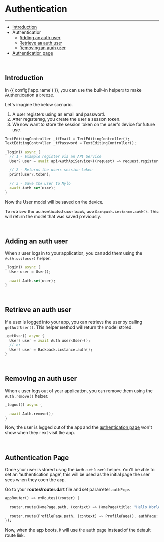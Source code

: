 # Authentication

---

<a name="section-1"></a>
- [Introduction](#introduction "Introduction to authentication in {{ config('app.name') }}")
- Authentication
  - [Adding an auth user](#adding-an-auth-user "Adding an auth user")
  - [Retrieve an auth user](#retrieve-an-auth-user "Retrieve an auth user")
  - [Removing an auth user](#removing-an-auth-user "Removing an auth user")
- [Authentication page](#authentication-page "Authentication page")

<a name="introduction"></a>
<br>

## Introduction

In {{ config('app.name') }}, you can use the built-in helpers to make Authentication a breeze.

Let's imagine the below scenario.

1. A user registers using an email and password.
2. After registering, you create the user a session token.
3. We now want to store the session token on the user's device for future use.

``` dart
TextEditingController _tfEmail = TextEditingController();
TextEditingController _tfPassword = TextEditingController();

_login() async {
  // 1 - Example register via an API Service
  User? user = await api<AuthApiService>((request) => request.register(email: _tfEmail.text, password: _tfPassword.text));

  // 2 - Returns the users session token
  print(user?.token);

  // 3 - Save the user to Nylo
  await Auth.set(user);
}
```

Now the User model will be saved on the device.

To retrieve the authenticated user back, use `Backpack.instance.auth()`. This will return the model that was saved previously.

<a name="adding-an-auth-user"></a>
<br>

## Adding an auth user

When a user logs in to your application, you can add them using the `Auth.set(user)` helper.

``` dart
_login() async {
  User user = User();

  await Auth.set(user);
} 
```

<a name="retrieve-an-auth-user"></a>
<br>

## Retrieve an auth user

If a user is logged into your app, you can retrieve the user by calling `getAuthUser()`. This helper method will return the model stored.

``` dart
_getUser() async {
  User? user = await Auth.user<User>();
  // or
  User? user = Backpack.instance.auth();
}
```

<a name="removing-an-auth-user"></a>
<br>

## Removing an auth user

When a user logs out of your application, you can remove them using the `Auth.remove()` helper.

``` dart
_logout() async {

  await Auth.remove();
}
```

Now, the user is logged out of the app and the [authentication page](#authentication-page) won't show when they next visit the app.

<a name="authentication-page"></a>
<br>

## Authentication Page

Once your user is stored using the `Auth.set(user)` helper. You'll be able to set an 'authentication page', this will be used as the initial page the user sees when they open the app.

Go to your **routes/router.dart** file and set parameter `authPage`.

``` dart
appRouter() => nyRoutes((router) {

  router.route(HomePage.path, (context) => HomePage(title: "Hello World"));

  router.route(ProfilePage.path, (context) => ProfilePage(), authPage: true); // auth page
});
```

Now, when the app boots, it will use the auth page instead of the default route link.
